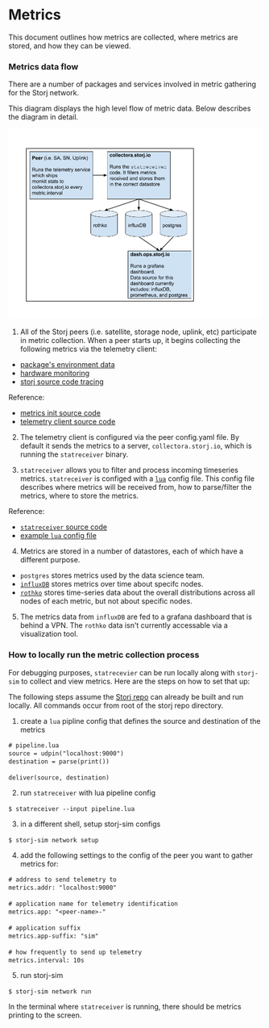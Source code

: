 # Metrics

This document outlines how metrics are collected, where metrics are stored, and how they can be viewed.

### Metrics data flow

There are a number of packages and services involved in metric gathering for the Storj network.

This diagram displays the high level flow of metric data. Below describes the diagram in detail.

![storj-metrics-data-flow](dataflow.png)

1. All of the Storj peers (i.e. satellite, storage node, uplink, etc) participate in metric collection. When a peer starts up, it begins collecting the following metrics via the telemetry client:
- [package's environment data](https://godoc.org/gopkg.in/spacemonkeygo/monkit.v2/environment)
- [hardware monitoring](https://github.com/jtolds/monkit-hw)
- [storj source code tracing](https://github.com/spacemonkeygo/monkit)

Reference:
- [metrics init source code](https://github.com/storj/storj/blob/main/pkg/process/metrics.go#L32)
- [telemetry client source code](https://github.com/storj/storj/blob/main/pkg/telemetry/client.go#L105)

2. The telemetry client is configured via the peer config.yaml file. By default it sends the metrics to a server, `collectora.storj.io`, which is running the `statreceiver` binary.

3. `statreceiver` allows you to filter and process incoming timeseries metrics. `statreceiver` is configed with a [`lua`](http://www.lua.org/) config file. This config file describes where metrics will be received from, how to parse/filter the metrics, where to store the metrics.

Reference:
- [`statreceiver` source code](https://github.com/storj/storj/tree/main/cmd/statreceiver)
- [example `lua` config file](https://github.com/storj/storj/blob/main/cmd/statreceiver/example.lua)

4. Metrics are stored in a number of datastores, each of which have a different purpose.
- `postgres` stores metrics used by the data science team.
- [`influxDB`](https://www.influxdata.com/) stores metrics over time about specifc nodes.
- [`rothko`](https://github.com/vivint/rothko) stores time-series data about the overall distributions across all nodes of each metric, but not about specific nodes.

5. The metrics data from `influxDB` are fed to a grafana dashboard that is behind a VPN. The `rothko` data isn't currently accessable via a visualization tool.

### How to locally run the metric collection process

For debugging purposes, `statrecevier` can be run locally along with `storj-sim` to collect and view metrics. Here are the steps on how to set that up:

The following steps assume the [Storj repo](https://github.com/storj/storj) can already be built and run locally. All commands occur from root of the storj repo directory.

1. create a `lua` pipline config that defines the source and destination of the metrics

```
# pipeline.lua
source = udpin("localhost:9000")
destination = parse(print())

deliver(source, destination)
```

2. run `statreceiver` with lua pipeline config

`$ statreceiver --input pipeline.lua`

3. in a different shell, setup storj-sim configs

`$ storj-sim network setup`

4. add the following settings to the config of the peer you want to gather metrics for:

```
# address to send telemetry to
metrics.addr: "localhost:9000"

# application name for telemetry identification
metrics.app: "<peer-name>-"

# application suffix
metrics.app-suffix: "sim"

# how frequently to send up telemetry
metrics.interval: 10s
```
5. run storj-sim

`$ storj-sim network run`

In the terminal where `statreceiver` is running, there should be metrics printing to the screen.
